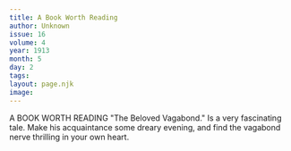```yaml
---
title: A Book Worth Reading
author: Unknown
issue: 16
volume: 4
year: 1913
month: 5
day: 2
tags:
layout: page.njk
image:
---
```

 A BOOK WORTH READING    "The Beloved Vagabond." Is a very fascinating tale. Make his acquaintance some dreary evening, and find the vagabond nerve thrilling in your own heart.


